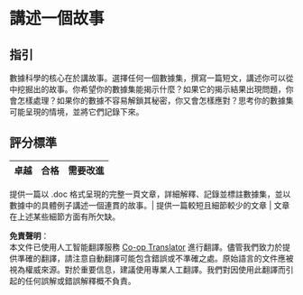 <!--
CO_OP_TRANSLATOR_METADATA:
{
  "original_hash": "8980d7efd101c82d6d6ffc3458214120",
  "translation_date": "2025-08-24T13:29:24+00:00",
  "source_file": "4-Data-Science-Lifecycle/16-communication/assignment.md",
  "language_code": "hk"
}
-->
# 講述一個故事

## 指引

數據科學的核心在於講故事。選擇任何一個數據集，撰寫一篇短文，講述你可以從中挖掘出的故事。你希望你的數據集能揭示什麼？如果它的揭示結果出現問題，你會怎樣處理？如果你的數據不容易解鎖其秘密，你又會怎樣應對？思考你的數據集可能呈現的情境，並將它們記錄下來。

## 評分標準

卓越 | 合格 | 需要改進
--- | --- | -- |

提供一篇以 .doc 格式呈現的完整一頁文章，詳細解釋、記錄並標註數據集，並以數據中的具體例子講述一個連貫的故事。| 提供一篇較短且細節較少的文章 | 文章在上述某些細節方面有所欠缺。

**免責聲明**：  
本文件已使用人工智能翻譯服務 [Co-op Translator](https://github.com/Azure/co-op-translator) 進行翻譯。儘管我們致力於提供準確的翻譯，請注意自動翻譯可能包含錯誤或不準確之處。原始語言的文件應被視為權威來源。對於重要信息，建議使用專業人工翻譯。我們對因使用此翻譯而引起的任何誤解或錯誤解釋概不負責。